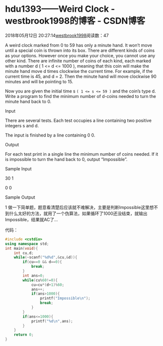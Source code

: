 # hdu1393——Weird Clock - westbrook1998的博客 - CSDN博客





2018年05月12日 20:27:14[westbrook1998](https://me.csdn.net/westbrook1998)阅读数：47








> 
A weird clock marked from 0 to 59 has only a minute hand. It won’t move until a special coin is thrown into its box. There are different kinds of coins as your options. However once you make your choice, you cannot use any other kind. There are infinite number of coins of each kind, each marked with a number d ( 1 <= d <= 1000 ), meaning that this coin will make the minute hand move d times clockwise the current time. For example, if the current time is 45, and d = 2. Then the minute hand will move clockwise 90 minutes and will be pointing to 15.  

  Now you are given the initial time s `( 1 <= s <= 59 )` and the coin’s type d. Write a program to find the minimum number of d-coins needed to turn the minute hand back to 0.  

  Input 

  There are several tests. Each test occupies a line containing two positive integers s and d.  

  The input is finished by a line containing 0 0.  

  Output 

  For each test print in a single line the minimum number of coins needed. If it is impossible to turn the hand back to 0, output “Impossible”.  

  Sample Input 

  30 1 

  0 0 

  Sample Output 

  1
做一下简单题，题意看清楚后应该就不难解决，主要是判断Impossible这里想不到什么太好的方法，就用了一个伪算法，如果循环了1000还没结束，就输出Impossible，结果就AC了…

代码：

```cpp
#include <cstdio>
using namespace std;
int main(void){
    int cu,d;
    while(~scanf("%d%d",&cu,&d)){
        if(cu==0 && d==0){
            break;
        }
        int ans=0;
        while(cu%60!=0){
            cu=cu*(d+1)%60;
            ans++;
            if(ans>1000){
                printf("Impossible\n");
                break;
            }
        }
        if(ans<=1000){
            printf("%d\n",ans);
        }
    }
    return 0;
}
```





